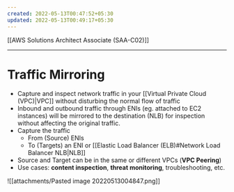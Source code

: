 ```yaml
---
created: 2022-05-13T00:47:52+05:30
updated: 2022-05-13T00:49:17+05:30
---
```

[[AWS Solutions Architect Associate (SAA-C02)]]

---
# Traffic Mirroring
- Capture and inspect network traffic in your [[Virtual Private Cloud (VPC)|VPC]] without disturbing the normal flow of traffic
- Inbound and outbound traffic through ENIs (eg. attached to EC2 instances) will be mirrored to the destination (NLB) for inspection without affecting the original traffic.
- Capture the traffic
    - From (Source) ENIs
    - To (Targets) an ENI or [[Elastic Load Balancer (ELB)#Network Load Balancer NLB|NLB]]
-   Source and Target can be in the same or different VPCs (**VPC Peering**)
-   Use cases: **content inspection**, **threat monitoring**, troubleshooting, etc.

![[attachments/Pasted image 20220513004847.png]]